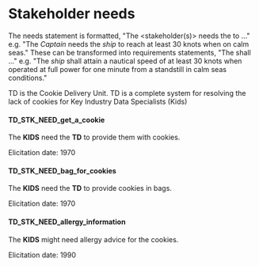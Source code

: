 # Stakeholder needs

The needs statement is formatted, "The <stakeholder(s)> needs the <entity> to ..."
e.g. "The _Captain_ needs the _ship_ to reach at least 30 knots when on calm seas."
These can be transformed into requirements statements, "The <entity> shall ..."
e.g. "The _ship_ shall attain a nautical speed of at least 30 knots when operated at full power for one minute from a standstill in calm seas conditions."

TD is the Cookie Delivery Unit.
TD is a complete system for resolving the lack of
cookies for Key Industry Data Specialists (Kids)

#### TD_STK_NEED_get_a_cookie

The **KIDS** need the **TD** to provide them with cookies.

Elicitation date: 1970

#### TD_STK_NEED_bag_for_cookies

The **KIDS** need the **TD** to provide cookies in bags.

Elicitation date: 1970

#### TD_STK_NEED_allergy_information

The **KIDS** might need allergy advice for the cookies.

Elicitation date: 1990
